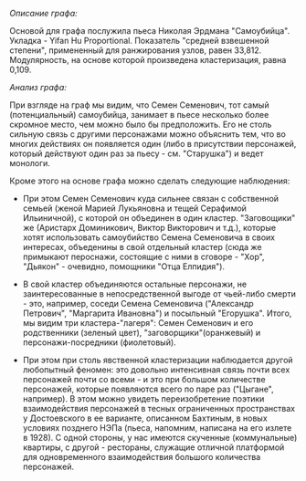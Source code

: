 *Описание графа:*

Основой для графа послужила пьеса Николая Эрдмана "Самоубийца". Укладка - Yifan Hu Proportional. Показатель "средней взвешенной степени", примененный для ранжирования узлов, равен 33,812. Модулярность, на основе которой произведена кластеризация, равна 0,109.

*Анализ графа:*

При взгляде на граф мы видим, что Семен Семенович, тот самый (потенциальный) самоубийца, занимает в пьесе несколько более скромное место, чем можно было бы предположить. Его не столь сильную связь с другими персонажами можно объяснить тем, что во многих действиях он появляется один (либо в присутствии персонажей, который действуют один раз за пьесу - см. "Старушка") и ведет монологи.

Кроме этого на основе графа можно сделать следующие наблюдения:

* При этом Семен Семенович куда сильнее связан с собственной семьей (женой Марией Лукьяновна и тещей Серафимой Ильиничной), с которой он объединен в один кластер. "Заговощики" же (Аристарх Доминикович, Виктор Викторович и т.д.), которые хотят использовать самоубийство Семена Семеновича в своих интересах, объеденины в свой отдельный кластер (сюда же примыкают пероснажи, состоящие с ними в сговоре - "Хор", "Дьякон" - очевидно, помощники "Отца Елпидия").

 * В свой кластер объединяются остальные персонажи, не заинтересованные в непосредственной выгоде от чьей-либо смерти - это, например, соседи Семена Семеновича ("Александр Петрович", "Маргарита Ивановна") и посыльный "Егорушка". Итого, мы видим три кластера-"лагеря": Семен Семенович и его родственники (зеленый цвет), "заговорщики"(оранжевый) и персонажи-посредники (фиолетовый). 

 * При этом при столь явственной кластеризации наблюдается другой любопытный феномен: это довольно интенсивная связь почти всех персонажей почти со всеми - и это при большом количестве персонажей, которые появляются всего по паре раз ("Цыгане", например). В этом можно увидеть переизобретение поэтики взаимодействия персонажей в тесных ограниченных пространствах у Достоевского в ее варианте, описанном Бахтиным, в новых условиях позднего НЭПа (пьеса, напомним, написана на его излете в 1928). С одной стороны, у нас имеются скученные (коммунальные) квартиры, с другой - рестораны, служащие отличной платформой для одновременного взаимодействия большого количества персонажей.
